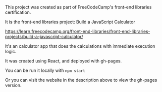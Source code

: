 This project was created as part of FreeCodeCamp's front-end libraries certification.

It is the front-end libraries project: Build a JavaScript Calculator

https://learn.freecodecamp.org/front-end-libraries/front-end-libraries-projects/build-a-javascript-calculator/

It's an calculator app that does the calculations with immediate execution logic.

It was created using React, and deployed with gh-pages.

You can be run it locally with `npm start`

Or you can visit the website in the description above to view the gh-pages version.

